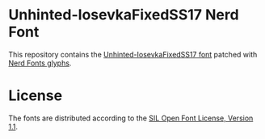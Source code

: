 # Unhinted-IosevkaFixedSS17 Nerd Font
This repository contains the [Unhinted-IosevkaFixedSS17 font](https://github.com/be5invis/Iosevka) patched with [Nerd Fonts glyphs](https://github.com/ryanoasis/nerd-fonts).

# License
The fonts are distributed according to the [SIL Open Font License, Version 1.1](LICENSE).
